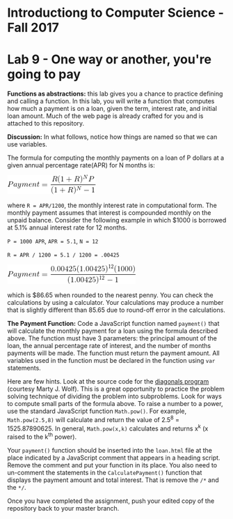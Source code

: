 # Introductiong to Computer Science - Fall 2017

# Lab 9 - One way or another, you're going to pay

**Functions as abstractions:** this lab gives you a chance to practice defining and calling a function. In this lab, you will write a function that computes how much a payment is on a loan, given the term, interest rate, and initial loan amount. Much of the web page is already crafted for you and is attached to this repository.

**Discussion:** In what follows, notice how things are named so that we can use variables.

The formula for computing the monthly payments on a loan of P dollars at a given annual percentage rate(APR) for N months is:

![formula](img/pmt.gif)

where `R = APR/1200`, the monthly interest rate in computational form. The monthly payment assumes that interest is compounded monthly on the unpaid balance. Consider the following example in which $1000 is borrowed at 5.1% annual interest rate for 12 months.

`P = 1000 APR`, `APR = 5.1`, `N = 12`

`R = APR / 1200 = 5.1 / 1200 = .00425`

![example](img/ex.gif)

which is $86.65 when rounded to the nearest penny. You can check the calculations by using a calculator. Your calculations may produce a number that is slightly different than 85.65 due to round-off error in the calculations.

**The Payment Function:** Code a JavaScript function named `payment()` that will calculate the monthly payment for a loan using the formula described above. The function must have 3 parameters: the principal amount of the loan, the annual percentage rate of interest, and the number of months payments will be made. The function must return the payment amount. All variables used in the function must be declared in the function using `var` statements.

Here are few hints. Look at the source code for the [diagonals program](http://itech190.erickuha.com/abstraction/diagonals.html) (courtesy Marty J. Wolf). This is a great opportunity to practice the problem solving technique of dividing the problem into subproblems. Look for ways to compute small parts of the formula above. To raise a number to a power, use the standard JavaScript function `Math.pow()`. For example, `Math.pow(2.5,8)` will calculate and return the value of 2.5<sup>8</sup> = 1525.87890625. In general, `Math.pow(x,k)` calculates and returns x<sup>k</sup> (x raised to the k<sup>th</sup> power).

Your `payment()` function should be inserted into the `loan.html` file at the place indicated by a JavaScript comment that appears in a heading script. Remove the comment and put your function in its place. You also need to un-comment the statements in the `CalculatePayment()` function that displays the payment amount and total interest. That is remove the `/*` and the `*/`.

Once you have completed the assignment, push your edited copy of the repository back to your master branch.
